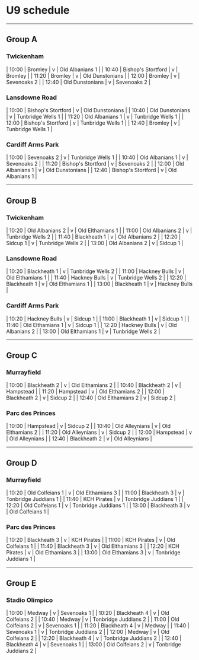 # U9 schedule

---

## Group A

### Twickenham

| 10:00 | Bromley | v | Old Albanians 1 |
| 10:40 | Bishop's Stortford | v | Bromley |
| 11:20 | Bromley | v | Old Dunstonians |
| 12:00 | Bromley | v | Sevenoaks 2 |
| 12:40 | Old Dunstonians | v | Sevenoaks 2 |

### Lansdowne Road

| 10:00 | Bishop's Stortford | v | Old Dunstonians |
| 10:40 | Old Dunstonians | v | Tunbridge Wells 1 |
| 11:20 | Old Albanians 1 | v | Tunbridge Wells 1 |
| 12:00 | Bishop's Stortford | v | Tunbridge Wells 1 |
| 12:40 | Bromley | v | Tunbridge Wells 1 |

### Cardiff Arms Park

| 10:00 | Sevenoaks 2 | v | Tunbridge Wells 1 |
| 10:40 | Old Albanians 1 | v | Sevenoaks 2 |
| 11:20 | Bishop's Stortford | v | Sevenoaks 2 |
| 12:00 | Old Albanians 1 | v | Old Dunstonians |
| 12:40 | Bishop's Stortford | v | Old Albanians 1 |

---

## Group B

### Twickenham

| 10:20 | Old Albanians 2 | v | Old Elthamians 1 |
| 11:00 | Old Albanians 2 | v | Tunbridge Wells 2 |
| 11:40 | Blackheath 1 | v | Old Albanians 2 |
| 12:20 | Sidcup 1 | v | Tunbridge Wells 2 |
| 13:00 | Old Albanians 2 | v | Sidcup 1 |

### Lansdowne Road

| 10:20 | Blackheath 1 | v | Tunbridge Wells 2 |
| 11:00 | Hackney Bulls | v | Old Elthamians 1 |
| 11:40 | Hackney Bulls | v | Tunbridge Wells 2 |
| 12:20 | Blackheath 1 | v | Old Elthamians 1 |
| 13:00 | Blackheath 1 | v | Hackney Bulls |

### Cardiff Arms Park

| 10:20 | Hackney Bulls | v | Sidcup 1 |
| 11:00 | Blackheath 1 | v | Sidcup 1 |
| 11:40 | Old Elthamians 1 | v | Sidcup 1 |
| 12:20 | Hackney Bulls | v | Old Albanians 2 |
| 13:00 | Old Elthamians 1 | v | Tunbridge Wells 2 |

---

## Group C

### Murrayfield

| 10:00 | Blackheath 2 | v | Old Elthamians 2 |
| 10:40 | Blackheath 2 | v | Hampstead |
| 11:20 | Hampstead | v | Old Elthamians 2 |
| 12:00 | Blackheath 2 | v | Sidcup 2 |
| 12:40 | Old Elthamians 2 | v | Sidcup 2 |

### Parc des Princes

| 10:00 | Hampstead | v | Sidcup 2 |
| 10:40 | Old Alleynians | v | Old Elthamians 2 |
| 11:20 | Old Alleynians | v | Sidcup 2 |
| 12:00 | Hampstead | v | Old Alleynians |
| 12:40 | Blackheath 2 | v | Old Alleynians |

---

## Group D

### Murrayfield

| 10:20 | Old Colfeians 1 | v | Old Elthamians 3 |
| 11:00 | Blackheath 3 | v | Tonbridge Juddians 1 |
| 11:40 | KCH Pirates | v | Tonbridge Juddians 1 |
| 12:20 | Old Colfeians 1 | v | Tonbridge Juddians 1 |
| 13:00 | Blackheath 3 | v | Old Colfeians 1 |

### Parc des Princes

| 10:20 | Blackheath 3 | v | KCH Pirates |
| 11:00 | KCH Pirates | v | Old Colfeians 1 |
| 11:40 | Blackheath 3 | v | Old Elthamians 3 |
| 12:20 | KCH Pirates | v | Old Elthamians 3 |
| 13:00 | Old Elthamians 3 | v | Tonbridge Juddians 1 |

---

## Group E

### Stadio Olimpico

| 10:00 | Medway | v | Sevenoaks 1 |
| 10:20 | Blackheath 4 | v | Old Colfeians 2 |
| 10:40 | Medway | v | Tonbridge Juddians 2 |
| 11:00 | Old Colfeians 2 | v | Sevenoaks 1 |
| 11:20 | Blackheath 4 | v | Medway |
| 11:40 | Sevenoaks 1 | v | Tonbridge Juddians 2 |
| 12:00 | Medway | v | Old Colfeians 2 |
| 12:20 | Blackheath 4 | v | Tonbridge Juddians 2 |
| 12:40 | Blackheath 4 | v | Sevenoaks 1 |
| 13:00 | Old Colfeians 2 | v | Tonbridge Juddians 2 |
